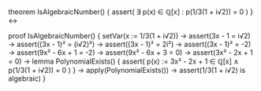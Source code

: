 theorem IsAlgebraicNumber() {
  assert(
    ∃ p(x) ∈ ℚ[x] : p(1/3(1 + i√2)) = 0
  )
} ↔

proof IsAlgebraicNumber() {
  setVar(x := 1/3(1 + i√2)) →
  assert(3x - 1 = i√2) →
  assert((3x - 1)² = (i√2)²) →
  assert((3x - 1)² = 2i²) →
  assert((3x - 1)² = -2) →
  assert(9x² - 6x + 1 = -2) →
  assert(9x² - 6x + 3 = 0) →
  assert(3x² - 2x + 1 = 0) →
  lemma PolynomialExists() {
    assert(
      p(x) := 3x² - 2x + 1 ∈ ℚ[x] ∧
      p(1/3(1 + i√2)) = 0
    )
  } →
  apply(PolynomialExists()) →
  assert(1/3(1 + i√2) is algebraic)
}